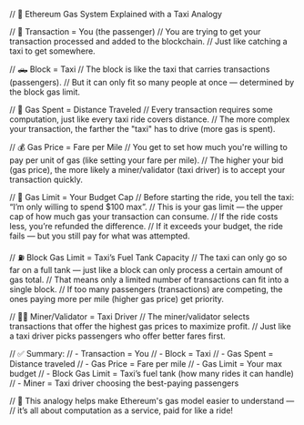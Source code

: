 // 🚖 Ethereum Gas System Explained with a Taxi Analogy

// 🧾 Transaction = You (the passenger)
// You are trying to get your transaction processed and added to the blockchain.
// Just like catching a taxi to get somewhere.

// 🛻 Block = Taxi
// The block is like the taxi that carries transactions (passengers).
// But it can only fit so many people at once — determined by the block gas limit.

// 💨 Gas Spent = Distance Traveled
// Every transaction requires some computation, just like every taxi ride covers distance.
// The more complex your transaction, the farther the "taxi" has to drive (more gas is spent).

// 💰 Gas Price = Fare per Mile
// You get to set how much you're willing to pay per unit of gas (like setting your fare per mile).
// The higher your bid (gas price), the more likely a miner/validator (taxi driver) is to accept your transaction quickly.

// 🧯 Gas Limit = Your Budget Cap
// Before starting the ride, you tell the taxi: “I’m only willing to spend $100 max”.
// This is your gas limit — the upper cap of how much gas your transaction can consume.
// If the ride costs less, you’re refunded the difference.
// If it exceeds your budget, the ride fails — but you still pay for what was attempted.

// ⛽ Block Gas Limit = Taxi’s Fuel Tank Capacity
// The taxi can only go so far on a full tank — just like a block can only process a certain amount of gas total.
// That means only a limited number of transactions can fit into a single block.
// If too many passengers (transactions) are competing, the ones paying more per mile (higher gas price) get priority.

// 👨‍✈️ Miner/Validator = Taxi Driver
// The miner/validator selects transactions that offer the highest gas prices to maximize profit.
// Just like a taxi driver picks passengers who offer better fares first.

// ✅ Summary:
// - Transaction = You
// - Block = Taxi
// - Gas Spent = Distance traveled
// - Gas Price = Fare per mile
// - Gas Limit = Your max budget
// - Block Gas Limit = Taxi’s fuel tank (how many rides it can handle)
// - Miner = Taxi driver choosing the best-paying passengers

// 📝 This analogy helps make Ethereum's gas model easier to understand —
// it’s all about computation as a service, paid for like a ride!
